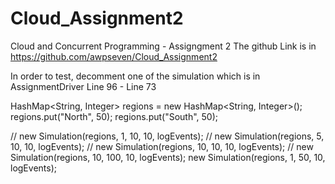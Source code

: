 # Cloud_Assignment2
Cloud and Concurrent Programming - Assigngment 2
The github Link is in https://github.com/awpseven/Cloud_Assignment2

In order to test, decomment one of the simulation	which is in AssignmentDriver Line 96 - Line 73


HashMap<String, Integer> regions = new HashMap<String, Integer>();
		regions.put("North", 50);
		regions.put("South", 50);

//		new Simulation(regions, 1, 10, 10, logEvents);
//		new Simulation(regions, 5, 10, 10, logEvents);
//		new Simulation(regions, 10, 10, 10, logEvents);
//		new Simulation(regions, 10, 100, 10, logEvents);
		new Simulation(regions, 1, 50, 10, logEvents);
